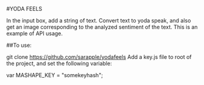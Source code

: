 #YODA FEELS

In the input box, add a string of text. Convert text to yoda speak, and also get an image corresponding to the analyzed sentiment of the text.
This is an example of API usage.

##To use:

git clone https://github.com/sarapple/yodafeels
Add a key.js file to root of the project, and set the following variable:

var MASHAPE_KEY = "somekeyhash";
